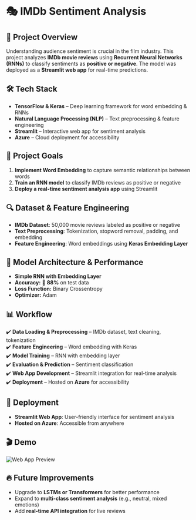# 🎭 IMDb Sentiment Analysis

## 📌 Project Overview
Understanding audience sentiment is crucial in the film industry. This project analyzes **IMDb movie reviews** using **Recurrent Neural Networks (RNNs)** to classify sentiments as **positive or negative**. The model was deployed as a **Streamlit web app** for real-time predictions.

## 🛠️ Tech Stack
- **TensorFlow & Keras** – Deep learning framework for word embedding & RNNs  
- **Natural Language Processing (NLP)** – Text preprocessing & feature engineering  
- **Streamlit** – Interactive web app for sentiment analysis  
- **Azure** – Cloud deployment for accessibility  

## 🎯 Project Goals
1. **Implement Word Embedding** to capture semantic relationships between words  
2. **Train an RNN model** to classify IMDb reviews as positive or negative  
3. **Deploy a real-time sentiment analysis app** using Streamlit  

## 🔍 Dataset & Feature Engineering
- **IMDb Dataset**: 50,000 movie reviews labeled as positive or negative  
- **Text Preprocessing**: Tokenization, stopword removal, padding, and embedding  
- **Feature Engineering**: Word embeddings using **Keras Embedding Layer**  

## 🤖 Model Architecture & Performance
- **Simple RNN with Embedding Layer**
- **Accuracy:** 🎯 **88%** on test data  
- **Loss Function:** Binary Crossentropy  
- **Optimizer:** Adam  

## 📊 Workflow
✔️ **Data Loading & Preprocessing** – IMDb dataset, text cleaning, tokenization  
✔️ **Feature Engineering** – Word embedding with Keras  
✔️ **Model Training** – RNN with embedding layer  
✔️ **Evaluation & Prediction** – Sentiment classification  
✔️ **Web App Development** – Streamlit integration for real-time analysis  
✔️ **Deployment** – Hosted on **Azure** for accessibility  

## 🚀 Deployment
- **Streamlit Web App**: User-friendly interface for sentiment analysis  
- **Hosted on Azure**: Accessible from anywhere  

## 🎬 Demo
![Web App Preview](https://github.com/user-attachments/assets/9f73a063-99d7-4476-931e-0e16692c9a82)


## 🔥 Future Improvements
- Upgrade to **LSTMs or Transformers** for better performance  
- Expand to **multi-class sentiment analysis** (e.g., neutral, mixed emotions)  
- Add **real-time API integration** for live reviews  
